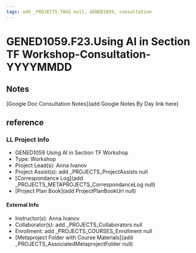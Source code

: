 ```yaml
---
tags: add _PROJECTS_TAGS null, GENED1059, consultation
---
```

# GENED1059.F23.Using AI in Section TF Workshop-Consultation-YYYYMMDD

## Notes
[Google Doc Consultation Notes](add Google Notes By Day link here)

## reference
### LL Project Info
* GENED1059 Using AI in Section TF Workshop
* Type: Workshop
* Project Lead(s): Anna Ivanov
* Project Assist(s): add _PROJECTS_ProjectAssists null
* [Correspondance Log](add _PROJECTS_METAPROJECTS_CorrespondanceLog null)
* [Project Plan Book](add ProjectPlanBookUrl null)

#### External Info
* Instructor(s): Anna Ivanov
* Collaborator(s): add _PROJECTS_Collaborators null
* Enrollment: add _PROJECTS_COURSES_Enrollment null
* [Metaproject Folder with Course Materials](add _PROJECTS_AssociatedMetaprojectFolder null)
